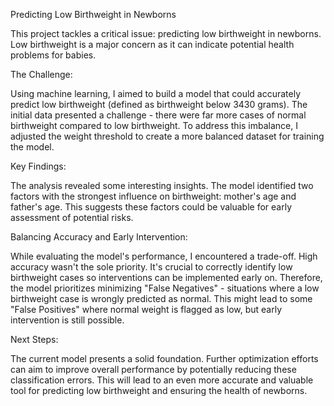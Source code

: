 Predicting Low Birthweight in Newborns

This project tackles a critical issue: predicting low birthweight in newborns. Low birthweight is a major concern as it can indicate potential 
health problems for babies.

The Challenge:

Using machine learning, I aimed to build a model that could accurately predict low birthweight (defined as birthweight below 3430 grams). 
The initial data presented a challenge - there were far more cases of normal birthweight compared to low birthweight. To address this 
imbalance, I adjusted the weight threshold to create a more balanced dataset for training the model.

Key Findings:

The analysis revealed some interesting insights. The model identified two factors with the strongest influence on birthweight: mother's age 
and father's age. This suggests these factors could be valuable for early assessment of potential risks.

Balancing Accuracy and Early Intervention:

While evaluating the model's performance, I encountered a trade-off. High accuracy wasn't the sole priority. It's crucial to correctly identify 
low birthweight cases so interventions can be implemented early on. Therefore, the model prioritizes minimizing "False Negatives" - situations 
where a low birthweight case is wrongly predicted as normal. This might lead to some "False Positives" where normal weight is flagged as low, 
but early intervention is still possible.

Next Steps:

The current model presents a solid foundation. Further optimization efforts can aim to improve overall performance by potentially reducing 
these classification errors. This will lead to an even more accurate and valuable tool for predicting low birthweight and ensuring the health of newborns.
